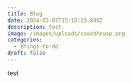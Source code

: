 ```yaml
---
title: Blog
date: 2024-03-07T15:18:15.899Z
description: t﻿est
image: /images/uploads/coachhouse.png
categories:
  - things-to-do
draft: false
---
```

t﻿est